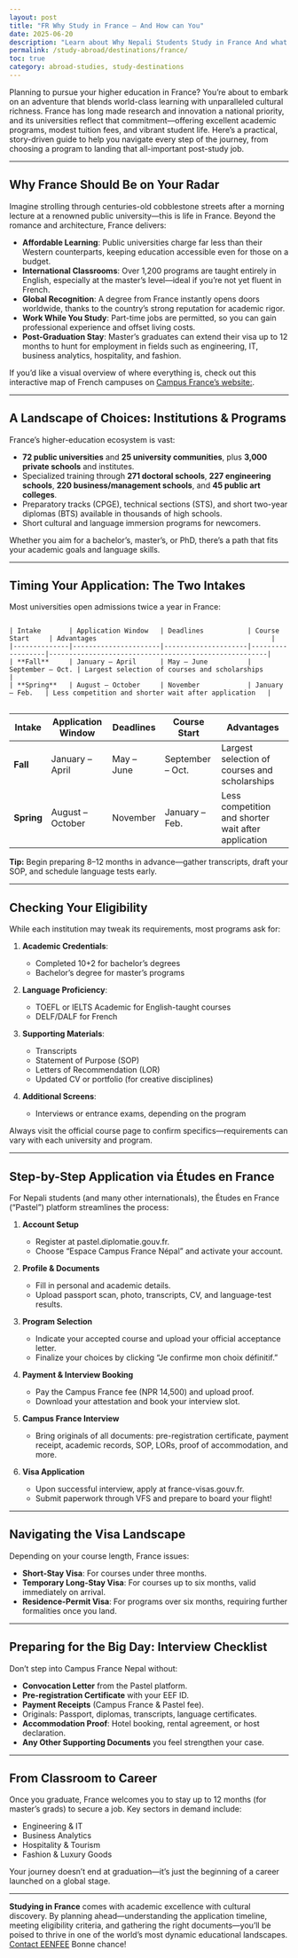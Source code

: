 ```yaml
---
layout: post
title: "FR Why Study in France — And How can You"
date: 2025-06-20
description: "Learn about Why Nepali Students Study in France And what are the processes"
permalink: /study-abroad/destinations/france/
toc: true
category: abroad-studies, study-destinations
---
```


Planning to pursue your higher education in France? You’re about to embark on an adventure that blends world-class learning with unparalleled cultural richness. France has long made research and innovation a national priority, and its universities reflect that commitment—offering excellent academic programs, modest tuition fees, and vibrant student life. Here’s a practical, story-driven guide to help you navigate every step of the journey, from choosing a program to landing that all-important post-study job.

---

## Why France Should Be on Your Radar

Imagine strolling through centuries-old cobblestone streets after a morning lecture at a renowned public university—this is life in France. Beyond the romance and architecture, France delivers:

* **Affordable Learning**: Public universities charge far less than their Western counterparts, keeping education accessible even for those on a budget.
* **International Classrooms**: Over 1,200 programs are taught entirely in English, especially at the master’s level—ideal if you’re not yet fluent in French.
* **Global Recognition**: A degree from France instantly opens doors worldwide, thanks to the country’s strong reputation for academic rigor.
* **Work While You Study**: Part-time jobs are permitted, so you can gain professional experience and offset living costs.
* **Post-Graduation Stay**: Master’s graduates can extend their visa up to 12 months to hunt for employment in fields such as engineering, IT, business analytics, hospitality, and fashion.

If you’d like a visual overview of where everything is, check out this interactive map of French campuses on [Campus France’s website:](https://www.campusfrance.org/en/carte-de-france).

---

## A Landscape of Choices: Institutions & Programs

France’s higher-education ecosystem is vast:

* **72 public universities** and **25 university communities**, plus **3,000 private schools** and institutes.
* Specialized training through **271 doctoral schools**, **227 engineering schools**, **220 business/management schools**, and **45 public art colleges**.
* Preparatory tracks (CPGE), technical sections (STS), and short two-year diplomas (BTS) available in thousands of high schools.
* Short cultural and language immersion programs for newcomers.

Whether you aim for a bachelor’s, master’s, or PhD, there’s a path that fits your academic goals and language skills.

---

## Timing Your Application: The Two Intakes

Most universities open admissions twice a year in France:

<div style="overflow-x: auto;">
    
    | Intake       | Application Window   | Deadlines           | Course Start     | Advantages                                            |
    |--------------|----------------------|---------------------|------------------|-------------------------------------------------------|
    | **Fall**     | January – April      | May – June          | September – Oct. | Largest selection of courses and scholarships         |
    | **Spring**   | August – October     | November            | January – Feb.   | Less competition and shorter wait after application   |

</div>

| Intake     | Application Window | Deadlines  | Course Start     | Advantages                                          |
| ---------- | ------------------ | ---------- | ---------------- | --------------------------------------------------- |
| **Fall**   | January – April    | May – June | September – Oct. | Largest selection of courses and scholarships       |
| **Spring** | August – October   | November   | January – Feb.   | Less competition and shorter wait after application |

**Tip:** Begin preparing 8–12 months in advance—gather transcripts, draft your SOP, and schedule language tests early.

---

## Checking Your Eligibility

While each institution may tweak its requirements, most programs ask for:

1. **Academic Credentials**:

   * Completed 10+2 for bachelor’s degrees
   * Bachelor’s degree for master’s programs
2. **Language Proficiency**:

   * TOEFL or IELTS Academic for English-taught courses
   * DELF/DALF for French
3. **Supporting Materials**:

   * Transcripts
   * Statement of Purpose (SOP)
   * Letters of Recommendation (LOR)
   * Updated CV or portfolio (for creative disciplines)
4. **Additional Screens**:

   * Interviews or entrance exams, depending on the program

Always visit the official course page to confirm specifics—requirements can vary with each university and program.

---

## Step-by-Step Application via Études en France

For Nepali students (and many other internationals), the Études en France (“Pastel”) platform streamlines the process:

1. **Account Setup**

   * Register at pastel.diplomatie.gouv.fr.
   * Choose “Espace Campus France Népal” and activate your account.
2. **Profile & Documents**

   * Fill in personal and academic details.
   * Upload passport scan, photo, transcripts, CV, and language-test results.
3. **Program Selection**

   * Indicate your accepted course and upload your official acceptance letter.
   * Finalize your choices by clicking “Je confirme mon choix définitif.”
4. **Payment & Interview Booking**

   * Pay the Campus France fee (NPR 14,500) and upload proof.
   * Download your attestation and book your interview slot.
5. **Campus France Interview**

   * Bring originals of all documents: pre-registration certificate, payment receipt, academic records, SOP, LORs, proof of accommodation, and more.
6. **Visa Application**

   * Upon successful interview, apply at france-visas.gouv.fr.
   * Submit paperwork through VFS and prepare to board your flight!

---

## Navigating the Visa Landscape

Depending on your course length, France issues:

* **Short-Stay Visa**: For courses under three months.
* **Temporary Long-Stay Visa**: For courses up to six months, valid immediately on arrival.
* **Residence-Permit Visa**: For programs over six months, requiring further formalities once you land.

---

## Preparing for the Big Day: Interview Checklist

Don’t step into Campus France Nepal without:

* **Convocation Letter** from the Pastel platform.
* **Pre-registration Certificate** with your EEF ID.
* **Payment Receipts** (Campus France & Pastel fee).
* Originals: Passport, diplomas, transcripts, language certificates.
* **Accommodation Proof**: Hotel booking, rental agreement, or host declaration.
* **Any Other Supporting Documents** you feel strengthen your case.

---

## From Classroom to Career

Once you graduate, France welcomes you to stay up to 12 months (for master’s grads) to secure a job. Key sectors in demand include:

* Engineering & IT
* Business Analytics
* Hospitality & Tourism
* Fashion & Luxury Goods

Your journey doesn’t end at graduation—it’s just the beginning of a career launched on a global stage.

---

**Studying in France** comes with academic excellence with cultural discovery. By planning ahead—understanding the application timeline, meeting eligibility criteria, and gathering the right documents—you’ll be poised to thrive in one of the world’s most dynamic educational landscapes. [Contact EENFEE](https://eenfee.github.io/contact/) Bonne chance!
